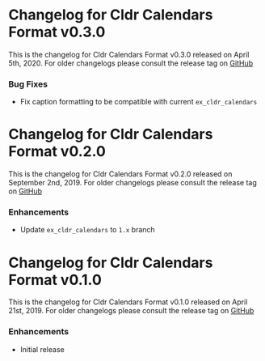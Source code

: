 # Changelog for Cldr Calendars Format v0.3.0

This is the changelog for Cldr Calendars Format v0.3.0 released on April 5th, 2020.  For older changelogs please consult the release tag on [GitHub](https://github.com/kipcole9/cldr_calendars_html/tags)

### Bug Fixes

* Fix caption formatting to be compatible with current `ex_cldr_calendars`

# Changelog for Cldr Calendars Format v0.2.0

This is the changelog for Cldr Calendars Format v0.2.0 released on September 2nd, 2019.  For older changelogs please consult the release tag on [GitHub](https://github.com/kipcole9/cldr_calendars_html/tags)

### Enhancements

* Update `ex_cldr_calendars` to `1.x` branch

# Changelog for Cldr Calendars Format v0.1.0

This is the changelog for Cldr Calendars Format v0.1.0 released on April 21st, 2019.  For older changelogs please consult the release tag on [GitHub](https://github.com/kipcole9/cldr_calendars_html/tags)

### Enhancements

* Initial release
